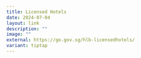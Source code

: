 ```yaml
---
title: Licensed Hotels
date: 2024-07-04
layout: link
description: ""
image: ""
external: https://go.gov.sg/hlb-licensedhotels/
variant: tiptap
---
```

